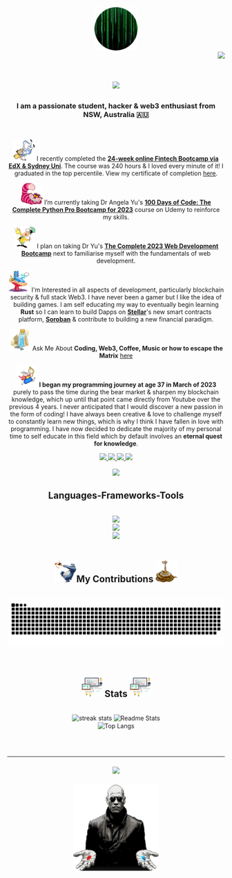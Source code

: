 <div align="center">
    <a href="https://github-avatar-hiddenciphers-projects.vercel.app/">
        <img src="./img/github_avatar.png" width="100" height="100" alt="Github Avatar" />
    </a>
</div>

<div align="right">
    <img src="https://visitor-badge.laobi.icu/badge?page_id=hiddenciphers.hiddenciphers" />
</div>

<h1 align="center">
    <img src="https://readme-typing-svg.herokuapp.com?font=Courier&pause=1000&color=29DA76EE&background=000000&center=true&width=435&lines=Wake+up%2C+Neo...;The+Matrix+has+you...;Follow+the+white+rabbit."/>
</h1>

<h3 align="center">I am a passionate student, hacker & web3 enthusiast from NSW, Australia 🇦🇺</h3>

<br/>

<div align="center">

<img src="./img/alice_falling.png" width="50" height="50" alt="Alice Falling" /> I recently completed the [**24-week online Fintech Bootcamp via EdX & Sydney Uni**](https://techbootcamp.sydney.edu.au/fintech/). The course was 240 hours & I loved every minute of it! I graduated in the top percentile.
View my certificate of completion [here](./docs/bootcamp_certificate.pdf).

<img src="./img/cheshire_cat.png" width="50" height="50" alt="Cheshire Cat" /> I’m currently taking Dr Angela Yu's [**100 Days of Code: The Complete Python Pro Bootcamp for 2023**](https://www.udemy.com/course/100-days-of-code/) course on Udemy to reinforce my skills.

<img src="./img/mad_hatter.png" width="50" height="50" alt="Mad Hatter" /> I plan on taking Dr Yu's [**The Complete 2023 Web Development Bootcamp**](https://www.udemy.com/course/the-complete-web-development-bootcamp/) next to familiarise myself with the fundamentals of web development.

<img src="./img/caterpillar.png" width="50" height="50" alt="Caterpillar" /> I'm Interested in all aspects of development, particularly blockchain security & full stack Web3. I have never been a gamer but I like the idea of building games. I am self educating my way to eventually begin learning **Rust** so I can learn to build Dapps on [**Stellar**](https://stellar.org/)'s new smart contracts platform, [**Soroban**](https://soroban.stellar.org/) & contribute to building a new financial paradigm.

<img src="./img/drinkme.png" width="50" height="50" alt="Drink Me" /> Ask Me About **Coding, Web3, Coffee, Music or how to escape the Matrix** [here](https://github.com/hiddenciphers/hiddenciphers/issues)

<img src="./img/running_rabbit.png" width="50" height="50" alt="Running rabbit" /> **I began my programming journey at age 37 in March of 2023** purely to pass the time during the bear market & sharpen my blockchain knowledge, which up until that point came directly from Youtube over the previous 4 years. I never anticipated that I would discover a new passion in the form of coding! I have always been creative & love to challenge myself to constantly learn new things, which is why I think I have fallen in love with programming. I have now decided to dedicate the majority of my personal time to self educate in this field which by default involves an **eternal quest for knowledge**.

 </div>
 
<div align="center"> 
  <a href="mailto:psolvyns@protonmail.com">
    <img src="https://img.shields.io/badge/Protonmail-333333?style=for-the-badge&logo=proton&logoColor=darkpurple" />
  </a>
  <a href="https://linkedin.com/in/psolvyns" target="_blank">
    <img src="https://img.shields.io/badge/LinkedIn-0077B5?style=for-the-badge&logo=linkedin&logoColor=white" target="_blank" />
  </a>
  <a href="https://hiddenciphers.github.io" target="_blank">
     <img src="https://img.shields.io/badge/Discord-7B68EE?style=for-the-badge&logo=discord&logoColor=white" target="_blank" />
  </a>
  <a href="https://github-avatar-hiddenciphers-projects.vercel.app/" target="_blank">
     <img src="https://img.shields.io/badge/Portfolio-00CED1?style=for-the-badge&logo=files&logoColor=white" target="_blank" />
  </a>
  <br/><br/>
  <div align="center">
    <img src="https://readme-typing-svg.herokuapp.com?font=Courier&pause=1000&color=29DA76EE&background=000000&center=true&width=435&lines=Knock,+knock,+Neo."/>
  </div>
</div>

<h2 align="center">Languages-Frameworks-Tools</h2>
<br/>
<div align="center">
    <img src="https://skillicons.dev/icons?i=python,solidity,javascript,html,css,md" /><br>
    <img src="https://skillicons.dev/icons?i=vscode,git,ipfs,postgres,tensorflow,vercel,stackoverflow" /><br>
    <img src="https://skillicons.dev/icons?i=github,replit,linkedin,discord" />
</div>

<br/>

<div align="center">
  <h2><img src="./img/mowgli.png" width="50" height="50" alt="Mowgli" />My Contributions <img src="./img/kaa.png" width="50" height="50" alt="Kaa" /></h2>
  <br>
  <img alt="Kaa eating my contributions" src="https://raw.githubusercontent.com/hiddenciphers/hiddenciphers/output/github-contribution-grid-snake.svg" />
  <br/><br/><br/>
</div>

<h2 align="center"><img src="./img/coding.png" width="50" height="50" alt="Coding" /> Stats <img src="./img/coding.png" width="50" height="50" alt="Coding" /></h2>
<br>
<div align=center>
  <img width=390 src="https://streak-stats.demolab.com/?user=hiddenciphers&count_private=true&theme=chartreuse-dark&border_radius=10" alt="streak stats"/>
  <img width=390 src="https://github-readme-stats-a10e7slel-hiddenciphers-projects.vercel.app/api?username=hiddenciphers&count_private=true&show_icons=true&theme=chartreuse-dark&rank_icon=github&border_radius=10" alt="Readme Stats" />
  <br/>
  <img width=325 align="center" src="https://github-readme-stats-a10e7slel-hiddenciphers-projects.vercel.app/api/top-langs/?username=hiddenciphers&hide=HTML&langs_count=8&layout=compact&theme=chartreuse-dark&border_radius=10&size_weight=0.5&count_weight=0.5&exclude_repo=github-readme-stats" alt="Top Langs" />
</div>

<br/><br/>

<hr/>

<h3 align="center">
    <img src="https://readme-typing-svg.herokuapp.com?font=Courier&pause=1000&color=29DA76EE&background=000000&center=true&width=435&lines=All+I'm+offering+is+the+truth."/>
    <br/><br/>
    <img src="./img/morpheus.png" width="200" height="200" alt="Coding" />
</h3>

<br/>
